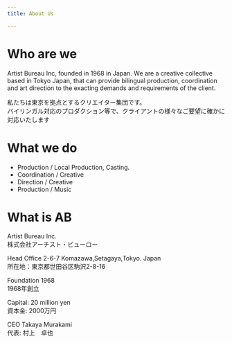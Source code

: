 ```yaml
---
title: About Us

---
```

<h1 class="content-page__title-center">Who are we</h1>

Artist Bureau Inc, founded in 1968 in Japan. We are a creative collective based in Tokyo Japan, that can provide bilingual production, coordination and art direction to the exacting demands and requirements of the client.

私たちは東京を拠点とするクリエイター集団です。  
バイリンガル対応のプロダクション等で、クライアントの様々なご要望に確かに対応いたします

<h1 class="content-page__title-center">What we do</h1>

* Production / Local Production, Casting.
* Coordination / Creative
* Direction / Creative
* Production / Music

<h1 class="content-page__title-center">What is AB</h1>

Artist Bureau Inc.<br/>
株式会社アーチスト・ビューロー

Head Office 2-6-7 Komazawa,Setagaya,Tokyo. Japan  
所在地：東京都世田谷区駒沢2-8-16

Foundation 1968  
1968年創立

Capital: 20 million yen  
資本金: 2000万円

CEO Takaya Murakami  
 代表: 村上　卓也